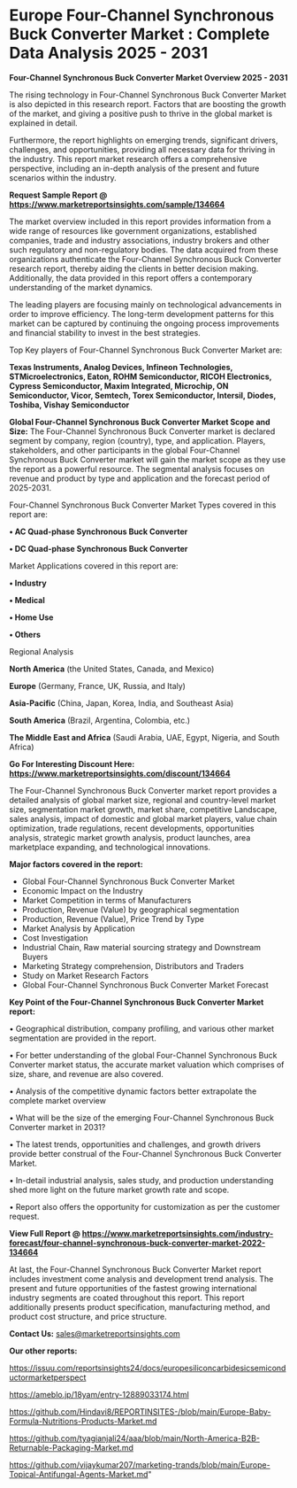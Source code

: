  # Europe Four-Channel Synchronous Buck Converter Market : Complete Data Analysis 2025 - 2031

<Strong> Four-Channel Synchronous Buck Converter Market Overview 2025 - 2031</strong>

The rising technology in Four-Channel Synchronous Buck Converter Market is also depicted in this research report. Factors that are boosting the growth of the market, and giving a positive push to thrive in the global market is explained in detail.

Furthermore, the report highlights on emerging trends, significant drivers, challenges, and opportunities, providing all necessary data for thriving in the industry. This report market research offers a comprehensive perspective, including an in-depth analysis of the present and future scenarios within the industry.

<strong>Request Sample Report @ <a href=https://www.marketreportsinsights.com/sample/134664>https://www.marketreportsinsights.com/sample/134664</a></strong>

The market overview included in this report provides information from a wide range of resources like government organizations, established companies, trade and industry associations, industry brokers and other such regulatory and non-regulatory bodies. The data acquired from these organizations authenticate the Four-Channel Synchronous Buck Converter research report, thereby aiding the clients in better decision making. Additionally, the data provided in this report offers a contemporary understanding of the market dynamics.

The leading players are focusing mainly on technological advancements in order to improve efficiency. The long-term development patterns for this market can be captured by continuing the ongoing process improvements and financial stability to invest in the best strategies.

Top Key players of Four-Channel Synchronous Buck Converter Market are:

<strong>Texas Instruments, Analog Devices, Infineon Technologies, STMicroelectronics, Eaton, ROHM Semiconductor, RICOH Electronics, Cypress Semiconductor, Maxim Integrated, Microchip, ON Semiconductor, Vicor, Semtech, Torex Semiconductor, Intersil, Diodes, Toshiba, Vishay Semiconductor</strong>

<strong><b>Global Four-Channel Synchronous Buck Converter Market Scope and Size:</b></strong>
The Four-Channel Synchronous Buck Converter market is declared segment by company, region (country), type, and application. Players, stakeholders, and other participants in the global Four-Channel Synchronous Buck Converter market will gain the market scope as they use the report as a powerful resource. The segmental analysis focuses on revenue and product by type and application and the forecast period of 2025-2031.

Four-Channel Synchronous Buck Converter Market Types covered in this report are:

<strong>• AC Quad-phase Synchronous Buck Converter

• DC Quad-phase Synchronous Buck Converter</strong>

Market Applications covered in this report are:

<strong>• Industry

• Medical

• Home Use

• Others</strong> 

Regional Analysis

<strong>North America</strong> (the United States, Canada, and Mexico)

<strong>Europe</strong> (Germany, France, UK, Russia, and Italy)

<strong>Asia-Pacific</strong> (China, Japan, Korea, India, and Southeast Asia)

<strong>South America</strong> (Brazil, Argentina, Colombia, etc.)

<strong>The Middle East and Africa</strong> (Saudi Arabia, UAE, Egypt, Nigeria, and South Africa)

<strong>Go For Interesting Discount Here: <a href=https://www.marketreportsinsights.com/discount/134664>https://www.marketreportsinsights.com/discount/134664</a></strong>

The Four-Channel Synchronous Buck Converter market report provides a detailed analysis of global market size, regional and country-level market size, segmentation market growth, market share, competitive Landscape, sales analysis, impact of domestic and global market players, value chain optimization, trade regulations, recent developments, opportunities analysis, strategic market growth analysis, product launches, area marketplace expanding, and technological innovations.

<strong><b>Major factors covered in the report:</b></strong>
<ul>
  <li>Global Four-Channel Synchronous Buck Converter Market </li>
  <li>Economic Impact on the Industry</li>
  <li>Market Competition in terms of Manufacturers</li>
  <li>Production, Revenue (Value) by geographical segmentation</li>
  <li>Production, Revenue (Value), Price Trend by Type</li>
  <li>Market Analysis by Application</li>
  <li>Cost Investigation</li>
  <li>Industrial Chain, Raw material sourcing strategy and Downstream Buyers</li>
  <li>Marketing Strategy comprehension, Distributors and Traders</li>
  <li>Study on Market Research Factors</li>
  <li>Global Four-Channel Synchronous Buck Converter Market Forecast</li>
</ul>

<strong><b>Key Point of the Four-Channel Synchronous Buck Converter Market report:</b></strong>

• Geographical distribution, company profiling, and various other market segmentation are provided in the report.

• For better understanding of the global Four-Channel Synchronous Buck Converter market status, the accurate market valuation which comprises of size, share, and revenue are also covered.

• Analysis of the competitive dynamic factors better extrapolate the complete market overview

• What will be the size of the emerging Four-Channel Synchronous Buck Converter market in 2031?

• The latest trends, opportunities and challenges, and growth drivers provide better construal of the Four-Channel Synchronous Buck Converter Market.

• In-detail industrial analysis, sales study, and production understanding shed more light on the future market growth rate and scope.

• Report also offers the opportunity for customization as per the customer request.

<strong><b>View Full Report @ <a href=https://www.marketreportsinsights.com/industry-forecast/four-channel-synchronous-buck-converter-market-2022-134664>https://www.marketreportsinsights.com/industry-forecast/four-channel-synchronous-buck-converter-market-2022-134664</a></b></strong>


At last, the Four-Channel Synchronous Buck Converter Market report includes investment come analysis and development trend analysis. The present and future opportunities of the fastest growing international industry segments are coated throughout this report. This report additionally presents product specification, manufacturing method, and product cost structure, and price structure.

<strong>Contact Us:</strong>
sales@marketreportsinsights.com

<strong>Our other reports:</strong>

<a href=https://issuu.com/reportsinsights24/docs/europesiliconcarbidesicsemiconductormarketperspect>https://issuu.com/reportsinsights24/docs/europesiliconcarbidesicsemiconductormarketperspect</a>

<a href=https://ameblo.jp/18yam/entry-12889033174.html>https://ameblo.jp/18yam/entry-12889033174.html</a>

<a href=https://github.com/Hindavi8/REPORTINSITES-/blob/main/Europe-Baby-Formula-Nutritions-Products-Market.md>https://github.com/Hindavi8/REPORTINSITES-/blob/main/Europe-Baby-Formula-Nutritions-Products-Market.md</a>

<a href=https://github.com/tyagianjali24/aaa/blob/main/North-America-B2B-Returnable-Packaging-Market.md>https://github.com/tyagianjali24/aaa/blob/main/North-America-B2B-Returnable-Packaging-Market.md</a>

<a href=https://github.com/vijaykumar207/marketing-trands/blob/main/Europe-Topical-Antifungal-Agents-Market.md>https://github.com/vijaykumar207/marketing-trands/blob/main/Europe-Topical-Antifungal-Agents-Market.md</a>"
